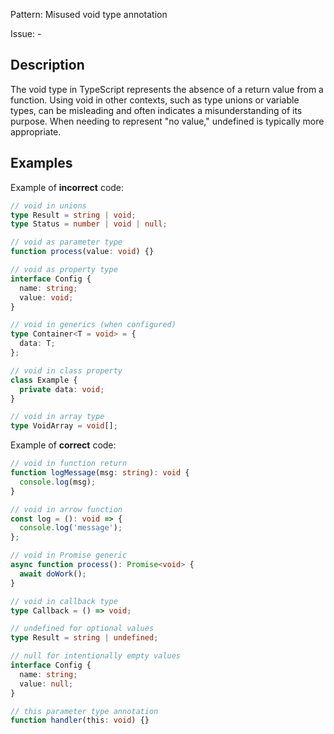 Pattern: Misused void type annotation

Issue: -

## Description

The void type in TypeScript represents the absence of a return value from a function. Using void in other contexts, such as type unions or variable types, can be misleading and often indicates a misunderstanding of its purpose. When needing to represent "no value," undefined is typically more appropriate.

## Examples

Example of **incorrect** code:
```ts
// void in unions
type Result = string | void;
type Status = number | void | null;

// void as parameter type
function process(value: void) {}

// void as property type
interface Config {
  name: string;
  value: void;
}

// void in generics (when configured)
type Container<T = void> = {
  data: T;
};

// void in class property
class Example {
  private data: void;
}

// void in array type
type VoidArray = void[];
```

Example of **correct** code:
```ts
// void in function return
function logMessage(msg: string): void {
  console.log(msg);
}

// void in arrow function
const log = (): void => {
  console.log('message');
};

// void in Promise generic
async function process(): Promise<void> {
  await doWork();
}

// void in callback type
type Callback = () => void;

// undefined for optional values
type Result = string | undefined;

// null for intentionally empty values
interface Config {
  name: string;
  value: null;
}

// this parameter type annotation
function handler(this: void) {}
```